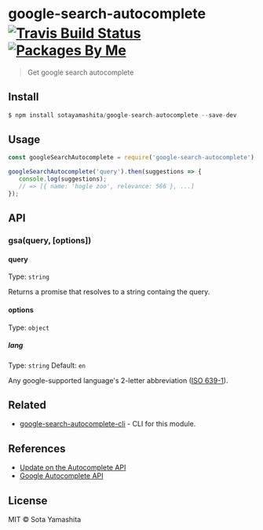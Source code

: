 [travis-badge]:  https://img.shields.io/travis/sotayamashita/google-search-autocomplete.svg?maxAge=2592000&style=flat-square
[travis-link]:   https://travis-ci.org/sotayamashita/google-search-autocomplete
[package-badge]: https://img.shields.io/badge/packages-by_me-blue.svg?style=flat-square
[package-link]:  https://github.com/search?utf8=%E2%9C%93&q=package%2Buser%3Asotayamashita&type=Repositories&ref=searchresults

# google-search-autocomplete　[![Travis Build Status][travis-badge]][travis-link]　[![Packages By Me][package-badge]][package-link]

> Get google search autocomplete


## Install

```javascript
$ npm install sotayamashita/google-search-autocomplete --save-dev
```


## Usage

```javascript
const googleSearchAutocomplete = require('google-search-autocomplete');

googleSearchAutocomplete('query').then(suggestions => {
   console.log(suggestions);
   // => [{ name: 'hogle zoo', relevance: 566 }, ...]
});
```


## API

### gsa(query, [options])

#### query

Type: `string`

Returns a promise that resolves to a string containg the query.

#### options

Type: `object`

##### lang

Type: `string`
Default: `en`

Any google-supported language's 2-letter abbreviation ([ISO 639-1](https://www.wikiwand.com/en/List_of_ISO_639-1_codes)).


## Related

* [google-search-autocomplete-cli](https://github.com/sotayamashita/google-search-autocomplete-cli) - CLI for this module.


## References

* [Update on the Autocomplete API](https://webmasters.googleblog.com/2015/07/update-on-autocomplete-api.html)
* [Google Autocomplete API](http://shreyaschand.com/blog/2013/01/03/google-autocomplete-api/)


## License

MIT © Sota Yamashita
